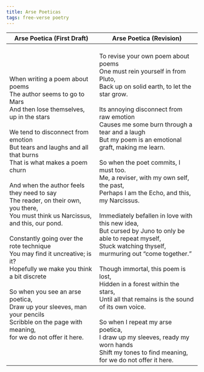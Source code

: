 ```yaml
---
title: Arse Poeticas
tags: free-verse poetry
---
```


| Arse Poetica (First Draft)      | Arse Poetica (Revision) |
| ------------------------------- | ----------------------- |
| <br>When writing a poem about poems<br>The author seems to go to Mars<br>And then lose themselves, up in the stars<br><br>We tend to disconnect from emotion<br>But tears and laughs and all that burns<br>That is what makes a poem churn<br><br>And when the author feels they need to say<br>The reader, on their own, you there,<br>You must think us Narcissus, and this, our pond.<br><br>Constantly going over the rote technique<br>You may find it uncreative; is it?<br>Hopefully we make you think a bit discrete<br><br>So when you see an arse poetica,<br>Draw up your sleeves, man your pencils<br>Scribble on the page with meaning, <br>for we do not offer it here. | <br>To revise your own poem about poems<br>One must rein yourself in from Pluto,<br>Back up on solid earth, to let the star grow.<br><br>Its annoying disconnect from raw emotion<br>Causes me some burn through a tear and a laugh<br>But my poem is an emotional graft, making me learn.<br><br>So when the poet commits, I must too.<br>Me, a reviser, with my own self, the past,<br>Perhaps I am the Echo, and this, my Narcissus.<br><br>Immediately befallen in love with this new idea,<br>But cursed by Juno to only be able to repeat myself,<br>Stuck watching thyself, murmuring out “come together.”<br><br>Though immortal, this poem is lost,<br>Hidden in a forest within the stars,<br>Until all that remains is the sound of its own voice.<br><br>So when I repeat my arse poetica,<br>I draw up my sleeves, ready my worn hands<br>Shift my tones to find meaning,<br>for we do not offer it here.<br> |
